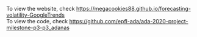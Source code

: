 To view the website, check <https://megacookies88.github.io/forecasting-volatility-GoogleTrends> </br>
To view the code, check <https://github.com/epfl-ada/ada-2020-project-milestone-p3-p3_adanas>
